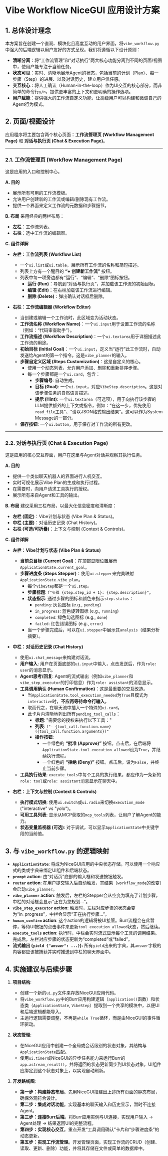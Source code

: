 # Vibe Workflow NiceGUI 应用设计方案

## 1. 总体设计理念

本方案旨在创建一个直观、模块化且高度互动的用户界面，将`vibe_workflow.py`中强大的后端逻辑以用户友好的方式呈现。我们将遵循以下设计原则：

*   **清晰分离**：将“工作流管理”和“对话执行”两大核心功能分离到不同的页面/视图中，使用户能专注于当前任务。
*   **状态可见**：实时、清晰地展示Agent的状态，包括当前的计划（Plan）、每一步骤（Step）的进展、以及对话历史，建立用户信任感。
*   **交互核心**：将人工确认（Human-in-the-loop）作为UI交互的核心部分，而非简单的命令行`y/n`，提供更丰富的上下文和更明确的操作选项。
*   **用户赋能**：提供强大的工作流自定义功能，让高级用户可以构建和微调自己的Agent行为模式。

## 2. 页面/视图设计

应用程序将主要包含两个核心页面：**工作流管理页 (Workflow Management Page)** 和 **对话与执行页 (Chat & Execution Page)**。

---

### 2.1. 工作流管理页 (Workflow Management Page)

这是应用的入口和控制中心。

**A. 目的**
*   展示所有可用的工作流模板。
*   允许用户创建新的工作流或编辑/删除现有工作流。
*   提供一个界面来定义工作流的元数据和步骤细节。

**B. 布局**
采用经典的两栏布局：
*   **左栏**：工作流列表。
*   **右栏**：选中工作流的编辑器。

**C. 组件详解**

*   **左栏：工作流列表 (Workflow List)**
    *   一个`ui.list`或`ui.table`，展示所有工作流的名称和简短描述。
    *   列表上方有一个醒目的 **“+ 创建新工作流”** 按钮。
    *   列表中每一项旁边都有“运行”、“编辑”、“删除”图标按钮。
        *   **运行 (Run)**：导航到“对话与执行页”，并加载该工作流的初始目标。
        *   **编辑 (Edit)**：在右栏加载该工作流进行编辑。
        *   **删除 (Delete)**：弹出确认对话框后删除。

*   **右栏：工作流编辑器 (Workflow Editor)**
    *   当创建或编辑一个工作流时，此区域变为活动状态。
    *   **工作流名称 (Workflow Name)**：一个`ui.input`用于设置工作流的名称（例如：“代码审查助手”）。
    *   **工作流描述 (Workflow Description)**：一个`ui.textarea`用于详细描述此工作流的用途。
    *   **初始目标 (Initial Goal)**：一个`ui.input`，定义当“运行”此工作流时，自动发送给Agent的第一个指令。这是`vibe_planner`的输入。
    *   **步骤自定义区域 (Steps Customization)**：这是自定义的核心。
        *   使用一个动态列表，允许用户添加、删除和重新排序步骤。
        *   每一个步骤都是一个`ui.card`，包含：
            *   **步骤编号**: 自动生成。
            *   **目标 (Goal)**: 一个`ui.input`，对应`VibeStep.description`。这是对该步骤任务的自然语言描述。
            *   **提示 (Hint)**: 一个`ui.textarea`（可选项），用于向执行该步骤的LLM提供额外的上下文或指令，例如：“在这一步，优先使用`read_file`工具”、“请以JSON格式输出结果”。这可以作为System Message的一部分。
    *   **保存按钮**: 一个`ui.button`，用于保存对工作流的所有更改。

---

### 2.2. 对话与执行页 (Chat & Execution Page)

这是应用的核心交互界面，用户在这里与Agent对话并观察其执行任务。

**A. 目的**
*   提供一个类似聊天机器人的界面进行人机交互。
*   实时可视化展示Vibe Plan的生成和执行过程。
*   在需要时，向用户请求工具执行的授权。
*   展示所有来自Agent和工具的输出。

**B. 布局**
建议采用三栏布局，以最大化信息密度和清晰度：
*   **左栏 (固定)**：Vibe计划与状态 (Vibe Plan & Status)。
*   **中栏 (主要)**：对话历史记录 (Chat History)。
*   **右栏 (可选/可折叠)**：上下文与控制 (Context & Controls)。

**C. 组件详解**

*   **左栏：Vibe计划与状态 (Vibe Plan & Status)**
    *   **当前总目标 (Current Goal)**：在顶部显眼位置展示`ApplicationState.current_goal`。
    *   **步骤进度条 (Steps Stepper)**：使用`ui.stepper`来完美映射`ApplicationState.vibe_plan`。
        *   每个`VibeStep`都是一个`ui.step`。
        *   **步骤标题**: `f"步骤 {step.step_id + 1}: {step.description}"`。
        *   **状态指示**: 通过步骤的图标和颜色来指示`step.status`：
            *   `pending`: 灰色图标 (e.g., `pending`)
            *   `in_progress`: 蓝色旋转图标 (e.g., `running`)
            *   `completed`: 绿色勾选图标 (e.g., `done`)
            *   `failed`: 红色错误图标 (e.g., `error`)
        *   当一个步骤完成后，可以在`ui.stepper`中展示其`analysis`（结果分析摘要）。

*   **中栏：对话历史记录 (Chat History)**
    *   使用`ui.chat_message`来构建对话流。
    *   **用户输入**: 用户在页面底部的`ui.input`中输入，点击发送后，作为`role: user`的消息显示。
    *   **Agent思考/回复**: Agent的流式输出（例如`vibe_planner`和`vibe_step_executor`的打印信息）作为`role: assistant`的消息显示。
    *   **工具调用确认 (Human Confirmation)**：这是最重要的交互改造。
        *   当`ApplicationState.tool_execution_needed`为`True`且模式为`interactive`时，**不应再等待命令行输入**。
        *   取而代之，在聊天流中插入一个特殊的`ui.card`。
        *   此卡片内清晰地列出所有`pending_tool_calls`：
            *   **标题**: "需要您的授权来执行以下工具："
            *   **列表**: `f"- {tool_call.function.name}({tool_call.function.arguments})"`
            *   **操作按钮**:
                *   一个绿色的 **“批准 (Approve)”** 按钮。点击后，在后端将`ApplicationState.tool_execution_allowed`设为`True`，并继续执行流程。
                *   一个红色的 **“拒绝 (Deny)”** 按钮。点击后，设为`False`，并终止当前步骤。
    *   **工具执行结果**: `execute_tools`中每个工具的执行结果，都应作为一条新的`role: tool`或`role: assistant`消息显示在聊天中。

*   **右栏：上下文与控制 (Context & Controls)**
    *   **执行模式切换**: 使用`ui.switch`或`ui.radio`来切换`execution_mode` ("interactive" vs "yolo")。
    *   **可用工具列表**: 显示从MCP获取的`mcp_tools`列表，让用户了解Agent的能力。
    *   **状态变量监视器 (可选)**: 对于调试，可以显示`ApplicationState`中关键字段的当前值。

## 3. 与 `vibe_workflow.py` 的逻辑映射

*   **`ApplicationState`**: 将成为NiceGUI应用的中央状态存储。可以使用一个响应式的类或字典来绑定UI组件和后端状态。
*   **`prompt` action**: 由“对话页”底部的输入框和发送按钮触发。
*   **`router` action**: 在用户提交输入后自动触发，其结果（`workflow_mode`的改变）会启动`vibe_planner`。
*   **`vibe_planner` action**: 触发后，左栏的Stepper会从空变为填充了计划步骤，中栏的对话框会显示“正在为您规划...”。
*   **`vibe_step_executor` action**: 触发时，左栏对应步骤的状态会变为“in_progress”，中栏会显示“正在执行步骤...”。
*   **`human_confirm` action**: 这个action的逻辑将被UI接管。Burr流程会在此暂停，等待UI按钮的点击事件来更新`tool_execution_allowed`状态，然后继续。
*   **`execute_tools` action**: 执行时，中栏会实时流式显示每个工具的调用结果。完成后，左栏对应步骤的状态更新为“completed”或“failed”。
*   **流式输出 (`yield {"answer": ...}`):** 所有`yield`出来的字典，其`answer`字段的内容都应该被捕获并实时推送到中栏的聊天界面中。

## 4. 实施建议与后续步骤

1.  **项目结构**:
    *   创建一个新的`ui.py`文件来存放NiceGUI应用代码。
    *   将`vibe_workflow.py`中的Burr应用构建逻辑（`application()`函数）和状态类（`ApplicationState`, `VibeStep`）提取到一个共享的模块中，以便UI和后端逻辑都能导入。
    *   主运行逻辑需要调整，不再是`while True`循环，而是由NiceGUI的事件循环驱动。

2.  **状态管理**:
    *   在NiceGUI应用中创建一个全局或会话级别的状态对象，其结构与`ApplicationState`匹配。
    *   使用`ui.timer`或NiceGUI的异步任务能力来运行Burr的`app.astream_result()`，并将返回的状态更新同步到UI状态对象。UI组件应绑定到这个状态对象上，以实现自动刷新。

3.  **开发路线图**:
    *   **第一步：构建静态布局**。先用NiceGUI搭建出上述所有页面的静态布局，确保外观符合设计。
    *   **第二步：集成对话功能**。实现基本的聊天输入和历史显示，暂时不连接Agent。
    *   **第三步：连接Burr后端**。将Burr应用实例与UI连接，实现用户输入 -> Agent处理 -> 结果返回UI的完整流程。
    *   **第四步：实现核心交互**。重点开发“工具调用确认”卡片和“步骤进度条”的动态更新。
    *   **第五步：实现工作流管理**。开发管理页面，实现工作流的CRUD（创建、读取、更新、删除）功能，并将其存储在文件或简单的数据库中。
